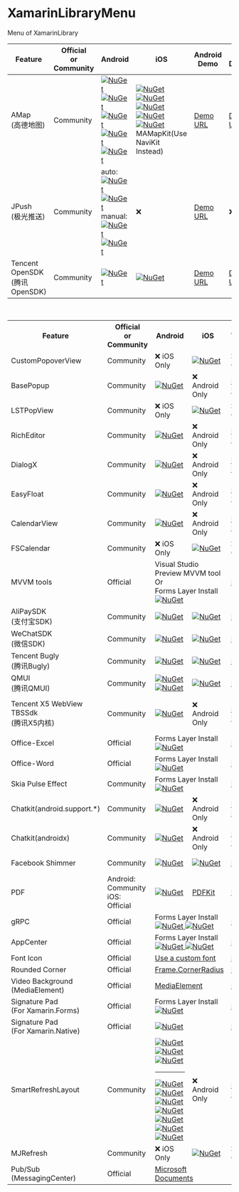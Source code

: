 # XamarinLibraryMenu
Menu of XamarinLibrary

Feature | Official <br>or<br> Community|Android | iOS | Android Demo | iOS Demo |Native Packages
---------|----------|---------|----------|----------|----------|----------
 AMap<br>(高德地图) |Community|[![NuGet](https://img.shields.io/nuget/vpre/XamarinLibrary.Xamarin.Android.Amap.Api.Navi3DMap.svg?label=Navi3DMap)](https://www.nuget.org/packages/XamarinLibrary.Xamarin.Android.Amap.Api.Navi3DMap/)<br> [![NuGet](https://img.shields.io/nuget/vpre/XamarinLibrary.Xamarin.Android.Amap.Api.3DMap.svg?label=3DMap)](https://www.nuget.org/packages/XamarinLibrary.Xamarin.Android.Amap.Api.3DMap/)<br>[![NuGet](https://img.shields.io/nuget/vpre/XamarinLibrary.Xamarin.Android.Amap.Api.Track.svg?label=Track)](https://www.nuget.org/packages/XamarinLibrary.Xamarin.Android.Amap.Api.Track/)<br>[![NuGet](https://img.shields.io/nuget/vpre/XamarinLibrary.Xamarin.Android.Amap.Api.Search.svg?label=Search)](https://www.nuget.org/packages/XamarinLibrary.Xamarin.Android.Amap.Api.Search/)<br>[![NuGet](https://img.shields.io/nuget/vpre/XamarinLibrary.Xamarin.Android.Amap.Api.Location.svg?label=Location)](https://www.nuget.org/packages/XamarinLibrary.Xamarin.Android.Amap.Api.Location)|[![NuGet](https://img.shields.io/nuget/vpre/XamarinLibrary.Xamarin.iOS.AMapFoundationKit.svg?label=AMapFoundationKit)](https://www.nuget.org/packages/XamarinLibrary.Xamarin.iOS.AMapFoundationKit/)<br>[![NuGet](https://img.shields.io/nuget/vpre/XamarinLibrary.Xamarin.iOS.AMapLocationKit.svg?label=AMapLocationKit)](https://www.nuget.org/packages/XamarinLibrary.Xamarin.iOS.AMapLocationKit/)<br>[![NuGet](https://img.shields.io/nuget/vpre/XamarinLibrary.Xamarin.iOS.AMapNaviKit.svg?label=AMapNaviKit)](https://www.nuget.org/packages/XamarinLibrary.Xamarin.iOS.AMapNaviKit/)<br>[![NuGet](https://img.shields.io/nuget/vpre/XamarinLibrary.Xamarin.iOS.AMapSearchKit.svg?label=AMapSearchKit)](https://www.nuget.org/packages/XamarinLibrary.Xamarin.iOS.AMapSearchKit/)<br>[![NuGet](https://img.shields.io/nuget/vpre/XamarinLibrary.Xamarin.iOS.AMapTrackKit.svg?label=AMapTrackKit)](https://www.nuget.org/packages/XamarinLibrary.Xamarin.iOS.AMapTrackKit/)<br>MAMapKit(Use NaviKit Instead)|[Demo URL](https://github.com/jingliancui/XamarinFormsAMapSDKSample/tree/master/Android)|[Demo URL](https://github.com/jingliancui/XamarinFormsAMapSDKSample/tree/master/iOS)|[iOS](https://lbs.amap.com/api/ios-sdk/download)<br>[Android](https://lbs.amap.com/api/android-sdk/download)|
 JPush<br>(极光推送) |Community| auto:<br>[![NuGet](https://img.shields.io/nuget/vpre/XamarinLibrary.Xamarin.Android.Jcore.svg?label=JCore)](https://www.nuget.org/packages/XamarinLibrary.Xamarin.Android.Jcore/)<br>[![NuGet](https://img.shields.io/nuget/vpre/XamarinLibrary.Xamarin.Android.Jpush.svg?label=JPush)](https://www.nuget.org/packages/XamarinLibrary.Xamarin.Android.Jpush/)<br>manual:<br>[![NuGet](https://img.shields.io/nuget/vpre/XamarinLibrary.Xamarin.Android.Manual.JCore.svg?label=JCore)](https://www.nuget.org/packages/XamarinLibrary.Xamarin.Android.Manual.JCore/)<br>[![NuGet](https://img.shields.io/nuget/vpre/XamarinLibrary.Xamarin.Android.Manual.JPush.svg?label=JPush)](https://www.nuget.org/packages/XamarinLibrary.Xamarin.Android.Manual.JPush/)| ❌ | [Demo URL](https://github.com/jingliancui/XamarinFormsJPushSample) |❌|[Android](https://docs.jiguang.cn/jpush/client/Android/android_guide/#jcenter)<br>[iOS](https://docs.jiguang.cn/jpush/client/iOS/ios_guide_new/#_4)|
 Tencent OpenSDK<br>(腾讯OpenSDK)|Community|[![NuGet](https://img.shields.io/nuget/vpre/XamarinLibrary.Xamarin.Android.Tencent.OpenSDK.svg?label=OpenSDK)](https://www.nuget.org/packages/XamarinLibrary.Xamarin.Android.Tencent.OpenSDK/)|[![NuGet](https://img.shields.io/nuget/vpre/XamarinLibrary.Xamarin.iOS.Tencent.OpenAPI.svg?label=OpenAPI)](https://www.nuget.org/packages/XamarinLibrary.Xamarin.iOS.Tencent.OpenAPI/)|[Demo URL](https://github.com/jingliancui/XamarinFormsTencentOpenSDKSample)|[Demo URL](https://github.com/jingliancui/XamarinFormsTencentOpenSDKSample)|[URL](https://wiki.open.qq.com/wiki/mobile/SDK下载)|

<br>

<esacpe>

<table>
    <!--标题-->
    <tr>
      <th>Feature</th>
      <th>Official <br>or<br> Community</th>
      <th>Android </th>
      <th>iOS</th>
      <th>Android Demo</th>
      <th>iOS Demo</th>
      <th>Native Packages</th>
      <th>Effect</th>
    </tr>
    <!--CustomPopoverView-->
    <tr>
        <td>CustomPopoverView</td>
        <td>Community</td>
        <td>
            ❌ iOS Only
        </td>
        <td>
            <a href="https://www.nuget.org/packages/XamarinLibrary.Xamarin.iOS.CustomPopOverView/">
                <img alt="NuGet" src="https://img.shields.io/nuget/vpre/XamarinLibrary.Xamarin.iOS.CustomPopOverView.svg?label=CustomPopOverView"/>
            </a>
        </td>
        <td>
            ❌ iOS Only
        </td>
        <td>
            <a href="https://github.com/jingliancui/XamariniOSCustomPopoverViewSample">
                Demo URL
            </a>
        </td> 
        <td>
            <a href="https://cocoapods.org/pods/CustomPopOverView">
                <img alt="Pod" src="https://img.shields.io/cocoapods/v/CustomPopOverView.svg"/>
            </a>
        </td>
        <td>
            <img alt="CustomPopoverView" src="https://github.com/jingliancui/XamarinLibraryMenu/blob/master/Resources/Images/iOS/CustomPopoverView.gif?raw=true" />
        </td>
    </tr>
    <!--BasePopup-->
    <tr>
        <td>BasePopup</td>
        <td>Community</td>
        <td>
            <a href="https://www.nuget.org/packages/XamarinLibrary.Xamarin.Android.Razerdp.BasePopup/">
                <img alt="NuGet" src="https://img.shields.io/nuget/vpre/XamarinLibrary.Xamarin.Android.Razerdp.BasePopup.svg?label=BasePopup"/>
            </a>
        </td>
        <td>
            ❌ Android Only
        </td>
        <td>
            <a href="https://github.com/jingliancui/XamarinAndroidBasePopupSample">
                Demo URL
            </a>
        </td> 
        <td>
            ❌ Android Only
        </td>    
        <td>
            <a href ="https://search.maven.org/artifact/io.github.razerdp/BasePopup">
                <img src="https://img.shields.io/maven-central/v/io.github.razerdp/BasePopup"/>
            </a>
        </td>
    </tr>
    <!--LSTPopView-->
    <tr>
        <td>LSTPopView</td>
        <td>Community</td>
        <td>
            ❌ iOS Only
        </td>
        <td>
            <a href="https://www.nuget.org/packages/XamarinLibrary.Xamarin.iOS.LoSenTrad.LSTPopView/">
                <img alt="NuGet" src="https://img.shields.io/nuget/vpre/XamarinLibrary.Xamarin.iOS.LoSenTrad.LSTPopView.svg?label=LSTPopView"/>
            </a>
        </td>
        <td>
            ❌ iOS Only
        </td>
        <td>
            <a href="https://github.com/jingliancui/XamarinFormsLSTPopViewSample">
                Demo URL
            </a>
        </td> 
        <td>
            <a href="https://cocoapods.org/pods/LSTPopView">
                <img alt="Pod" src="https://img.shields.io/cocoapods/v/LSTPopView.svg"/>
            </a>
        </td>
        <td>
            <img alt="LSTPopView" src="https://github.com/jingliancui/XamarinLibraryMenu/blob/master/Resources/Images/iOS/LSTPopView.gif?raw=true" />
        </td>
    </tr>
    <!--RichEditor-->
    <tr>
        <td>RichEditor</td>
        <td>Community</td>
        <td>
            <a href="https://www.nuget.org/packages/XamarinLibrary.Xamarin.Android.Jp.Wasabeef.RichEditor/">
                <img alt="NuGet" src="https://img.shields.io/nuget/vpre/XamarinLibrary.Xamarin.Android.Jp.Wasabeef.RichEditor.svg?label=RichEditor"/>
            </a>
        </td>
        <td>
            ❌ Android Only
        </td>
        <td>
            <a href="https://github.com/jingliancui/XamarinFormsRichEditorAndroidSample">
                Demo URL
            </a>
        </td> 
        <td>
            ❌ Android Only
        </td>    
        <td>
            <a href="https://mvnrepository.com/artifact/jp.wasabeef/richeditor-android">
                URL
            </a>
        </td>
    </tr>
    <!--DialogX-->
    <tr>
        <td>DialogX</td>
        <td>Community</td>
        <td>
            <a href="https://www.nuget.org/packages/XamarinLibrary.Xamarin.Android.Kongzue.DialogX/">
                <img alt="NuGet" src="https://img.shields.io/nuget/vpre/XamarinLibrary.Xamarin.Android.Kongzue.DialogX.svg?label=DialogX"/>
            </a>
        </td>
        <td>
            ❌ Android Only
        </td>
        <td>
            <a href="https://github.com/jingliancui/XamarinFormsDialogXSample">
                Demo URL
            </a>
        </td> 
        <td>
            ❌ Android Only
        </td>    
        <td>
            <a href="https://jitpack.io/#kongzue/DialogX">
                <img alt="Pod" src="https://jitpack.io/v/kongzue/DialogX.svg"/>
            </a>
        </td>
    </tr>
    <!--EasyFloat-->
    <tr>
        <td>EasyFloat</td>
        <td>Community</td>
        <td>
            <a href="https://www.nuget.org/packages/XamarinLibrary.Xamarin.Android.PrincekinF.EasyFloat/">
                <img alt="NuGet" src="https://img.shields.io/nuget/vpre/XamarinLibrary.Xamarin.Android.PrincekinF.EasyFloat.svg?label=EasyFloat"/>
            </a>
        </td>
        <td>
            ❌ Android Only
        </td>
        <td>
            <a href="https://github.com/jingliancui/XamarinFormsEasyFloatSample">
                Demo URL
            </a>
        </td> 
        <td>
            ❌ Android Only
        </td>    
        <td>
            <a href="https://jitpack.io/#princekin-f/EasyFloat">
                <img alt="EasyFloat" src="https://jitpack.io/v/princekin-f/EasyFloat.svg"/>
            </a>
        </td>
    </tr>
    <!--CalendarView-->
    <tr>
        <td>CalendarView</td>
        <td>Community</td>
        <td>
            <a href="https://www.nuget.org/packages/XamarinLibrary.Xamarin.Android.Haibin.CalendarView/">
                <img alt="NuGet" src="https://img.shields.io/nuget/vpre/XamarinLibrary.Xamarin.Android.Haibin.CalendarView.svg?label=CalendarView"/>
            </a>
        </td>
        <td>
            ❌ Android Only
        </td>
        <td>
            <a href="https://github.com/jingliancui/XamarinFormsCalendarViewSample">
                Demo URL
            </a>
        </td> 
        <td>
            ❌ Android Only
        </td>    
        <td>
            <a href="https://github.com/huanghaibin-dev/CalendarView">
                URL
            </a>
        </td>
    </tr>
    <!--FSCalendar-->
    <tr>
        <td>FSCalendar</td>
        <td>Community</td>
        <td>
            ❌ iOS Only
        </td>
        <td>
            <a href="https://www.nuget.org/packages/XamarinLibrary.Xamarin.iOS.Wenchaod.FSCalendar/">
                <img alt="NuGet" src="https://img.shields.io/nuget/vpre/XamarinLibrary.Xamarin.iOS.Wenchaod.FSCalendar.svg?label=FSCalendar"/>
            </a>
        </td>
        <td>
            ❌ iOS Only
        </td>
        <td>
            <a href="https://github.com/jingliancui/XamarinFormsFSCalendarSample">
                Demo URL
            </a>
        </td> 
        <td>
            <a href="https://cocoapods.org/pods/FSCalendar">
                <img alt="Pod" src="https://img.shields.io/cocoapods/v/FSCalendar.svg"/>
            </a>
        </td>
    </tr>
    <!--MVVM tools Sample-->
    <tr>
        <td>MVVM tools</td>
        <td>Official</td>
        <td colspan="2">
            Visual Studio Preview MVVM tool<br> Or<br> Forms Layer Install<br>
            <a href="https://www.nuget.org/packages/Xamarin.CommunityToolkit/">
                <img alt="NuGet" src="https://img.shields.io/nuget/vpre/Xamarin.CommunityToolkit.svg?label=Xamarin.CommunityToolkit"/>
            </a>
        </td>
        <td colspan="2">
            <a href="https://github.com/jingliancui/XamarinFormsMVVMSample">
                Demo URL
            </a>
        </td>     
        <td>
        </td>
    </tr>
    <!--支付宝SDK AlipaySDK-->
    <tr>
        <td>AliPaySDK<br>(支付宝SDK)</td>
        <td>Community</td>
        <td>
            <a href="https://www.nuget.org/packages/XamarinLibrary.Xamarin.Android.AlipaySDK/">
                <img alt="NuGet" src="https://img.shields.io/nuget/vpre/XamarinLibrary.Xamarin.Android.AlipaySDK.svg?label=AliPaySDK"/>
            </a>
        </td>
        <td>
            <a href="https://www.nuget.org/packages/XamarinLibrary.Xamarin.iOS.AlipaySDK/">
                <img alt="NuGet" src="https://img.shields.io/nuget/vpre/XamarinLibrary.Xamarin.iOS.AlipaySDK.svg?label=AliPaySDK"/>
            </a>
        </td>
        <td colspan="2">
            <a href="https://github.com/jingliancui/XamarinFormsAlipaySDKSample">
                Demo URL
            </a>
        </td>     
        <td>
            <a href="https://opendocs.alipay.com/open/54/104509">
                URL
            </a>
        </td>
    </tr>
    <!--微信SDK-->
    <tr>
        <td>WeChatSDK<br>(微信SDK)</td>
        <td>Community</td>
        <td>
            <a href="https://www.nuget.org/packages/XamarinLibrary.Xamarin.Android.WechatSDK/">
                <img alt="NuGet" src="https://img.shields.io/nuget/vpre/XamarinLibrary.Xamarin.Android.WechatSDK.svg?label=WechatSDK"/>
            </a>
        </td>
        <td>
            <a href="https://www.nuget.org/packages/XamarinLibrary.Xamarin.iOS.WechatSDK/">
                <img alt="NuGet" src="https://img.shields.io/nuget/vpre/XamarinLibrary.Xamarin.iOS.WechatSDK.svg?label=WechatSDK"/>
            </a>
        </td>
        <td colspan="2">
            <a href="https://github.com/jingliancui/XamarinFormsWechatSDKSample">
                Demo URL
            </a>
        </td>     
        <td>
            <a href="https://bintray.com/wechat-sdk-team/maven/com.tencent.mm.opensdk%3Awechat-sdk-android-without-mta#">
                Android
            </a>
            <br>
            <a href="https://developers.weixin.qq.com/doc/oplatform/Downloads/iOS_Resource.html">
                iOS
            </a>
        </td>
    </tr>
    <!--腾讯Bugly-->
    <tr>
        <td>Tencent Bugly<br>(腾讯Bugly)</td>
        <td>Community</td>
        <td>
            <a href="https://www.nuget.org/packages/XamarinLibrary.Xamarin.Android.Tencent.BuglyCrashReportUpgrade/">
                <img alt="NuGet" src="https://img.shields.io/nuget/vpre/XamarinLibrary.Xamarin.Android.Tencent.BuglyCrashReportUpgrade.svg?label=Bugly"/>
            </a>
        </td>
        <td>
            <a href="https://www.nuget.org/packages/XamarinLibrary.Xamarin.iOS.Tencent.Bugly/">
                <img alt="NuGet" src="https://img.shields.io/nuget/vpre/XamarinLibrary.Xamarin.iOS.Tencent.Bugly.svg?label=Bugly"/>
            </a>
        </td>
        <td colspan="2">
            <a href="https://github.com/jingliancui/XamarinFormsTencentBuglySample">
                Demo URL
            </a>
        </td>     
        <td>
            <a href="https://bugly.qq.com/v2/downloads">
                URL
            </a>
        </td>
    </tr>
    <!--腾讯QMUI-->
    <tr>
        <td>QMUI<br>(腾讯QMUI)</td>
        <td>Community</td>
        <td>
            <a href="https://www.nuget.org/packages/XamarinLibrary.Xamarin.Android.QMUITeam.QMUI/">
                <img alt="NuGet" src="https://img.shields.io/nuget/vpre/XamarinLibrary.Xamarin.Android.QMUITeam.QMUI.svg?label=QMUI"/>
            </a>
            <br>
            <a href="https://www.nuget.org/packages/XamarinLibrary.Xamarin.Android.QMUITeam.Arch/">
                <img alt="NuGet" src="https://img.shields.io/nuget/vpre/XamarinLibrary.Xamarin.Android.QMUITeam.Arch.svg?label=QMUI%20Arch"/>
            </a>
        </td>
        <td>
            <a href="https://www.nuget.org/packages/XamarinLibrary.Xamarin.iOS.QMUITeam.QMUI/">
                <img alt="NuGet" src="https://img.shields.io/nuget/vpre/XamarinLibrary.Xamarin.iOS.QMUITeam.QMUI.svg?label=QMUI"/>
            </a>
        </td>
        <td colspan="2">
            <a href="https://github.com/jingliancui/XamarinFormsQMUISample">
                Demo URL
            </a>
        </td>     
        <td>
            <a href="https://github.com/Tencent/QMUI_Android">
                Android
            </a>
            <br>
            <a href="https://cocoapods.org/pods/QMUIKit">
                <img alt="Pod" src="https://img.shields.io/cocoapods/v/QMUIKit.svg"/>
            </a>
        </td>
    </tr>
    <!--X5 WebView TBSSdk-->
    <tr>
        <td> Tencent X5 WebView<br>TBSSdk<br>(腾讯X5内核)</td>
        <td>Community</td>
        <td>
            <a href="https://www.nuget.org/packages/XamarinLibrary.Xamarin.Android.Tencent.Tbs.Tbssdk.Sdk/">
                <img alt="NuGet" src="https://img.shields.io/nuget/vpre/XamarinLibrary.Xamarin.Android.Tencent.Tbs.Tbssdk.Sdk.svg?label=Tbssdk"/>
            </a>
        </td>
        <td>
            ❌ Android Only
        </td>
        <td>
            <a href="https://github.com/jingliancui/XamarinFormsTencentX5Sample">
                Demo URL
            </a>
        </td> 
        <td>
            ❌ Android Only
        </td>    
        <td>
            <a href="https://x5.tencent.com/tbs/sdk.html">
                URL
            </a>
        </td>
        <td>            
            <img alt="LoadLib" src="https://github.com/jingliancui/XamarinLibraryMenu/blob/master/Resources/Images/Android/TencentX5(TBS)/LoadLib.gif?raw=true"/>
            <img alt="ServeNet" src="https://github.com/jingliancui/XamarinLibraryMenu/blob/master/Resources/Images/Android/TencentX5(TBS)/ServeNet.gif?raw=true"/>
            <img alt="PlayVideo" src="https://github.com/jingliancui/XamarinLibraryMenu/blob/master/Resources/Images/Android/TencentX5(TBS)/PlayVideo.gif?raw=true"/>
            <img alt="OpenFile" src="https://github.com/jingliancui/XamarinLibraryMenu/blob/master/Resources/Images/Android/TencentX5(TBS)/OpenFile.gif?raw=true"/>
        </td>
    </tr>    
    <!--Office-Excel-->
    <tr>
        <td>Office-Excel</td>
        <td>Official</td>
        <td colspan="2">
            Forms Layer Install<br>
            <a href="https://www.nuget.org/packages/DocumentFormat.OpenXml/">
                <img alt="NuGet" src="https://img.shields.io/nuget/vpre/DocumentFormat.OpenXml.svg?label=DocumentFormat.OpenXml"/>
            </a>
        </td>
        <td colspan="2">
            <a href="https://github.com/jingliancui/XamarinFormsExcelSample">
                Demo URL
            </a>
        </td>     
        <td>
        </td>
    </tr>
    <!--Office-Word-->
    <tr>
        <td>Office-Word</td>
        <td>Official</td>
        <td colspan="2">
            Forms Layer Install<br>
            <a href="https://www.nuget.org/packages/DocumentFormat.OpenXml/">
                <img alt="NuGet" src="https://img.shields.io/nuget/vpre/DocumentFormat.OpenXml.svg?label=DocumentFormat.OpenXml"/>
            </a>
        </td>
        <td colspan="2">
            <a href="https://github.com/jingliancui/XamarinFormsWordSample">
                Demo URL
            </a>
        </td>     
        <td>
        </td>
    </tr>
    <!--Skia Pulse Effect-->
    <tr>
        <td>Skia Pulse Effect</td>
        <td>Community</td>
        <td colspan="2">
            Forms Layer Install<br>
            <a href="https://www.nuget.org/packages/XamarinLibrary.Xamarin.Forms.SkiaPulse/">
                <img alt="NuGet" src="https://img.shields.io/nuget/vpre/XamarinLibrary.Xamarin.Forms.SkiaPulse.svg?label=SkiaPulse"/>
            </a>
        </td>
        <td colspan="2">
            <a href="https://github.com/jingliancui/XamarinFormsSkiaPulseSample">
                Demo URL
            </a>
        </td>     
        <td>
        </td>
    </tr>
    <!--Chatkit-->
    <tr>
        <td>Chatkit(android.support.*)</td>
        <td>Community</td>
        <td>
            <a href="https://www.nuget.org/packages/XamarinLibrary.Xamarin.Android.ChatKit/">
                <img alt="NuGet" src="https://img.shields.io/nuget/vpre/XamarinLibrary.Xamarin.Android.ChatKit.svg?label=Chatkit"/>
            </a>
        </td>
        <td>
            ❌ Android Only
        </td>
        <td>
            <a href="https://github.com/jingliancui/XamarinFormsChatKitSample">
                Demo URL
            </a>
        </td> 
        <td>
            ❌ Android Only
        </td>    
        <td>
            <a href="https://mvnrepository.com/artifact/com.github.stfalcon/chatkit/0.3.3">
                URL
            </a>
        </td>
    </tr>
    <!--Chatkit-->
    <tr>
        <td>Chatkit(androidx)</td>
        <td>Community</td>
        <td>
            <a href="https://www.nuget.org/packages/XamarinLibrary.Xamarin.AndroidX.ChatKit/">
                <img alt="NuGet" src="https://img.shields.io/nuget/vpre/XamarinLibrary.Xamarin.AndroidX.ChatKit.svg?label=Chatkit"/>
            </a>
        </td>
        <td>
            ❌ Android Only
        </td>
        <td>
            <a href="https://github.com/jingliancui/XamarinFormsChatKitSample">
                Demo URL
            </a>
        </td> 
        <td>
            ❌ Android Only
        </td>    
        <td>
            <a href="https://mvnrepository.com/artifact/com.github.stfalcon/chatkit/0.3.3">
                URL
            </a>
        </td>
    </tr>
    <!--Facebook Shimmer-->
    <tr>
        <td>Facebook Shimmer</td>
        <td>Community</td>
        <td>
            <a href="https://www.nuget.org/packages/XamarinLibrary.Xamarin.Android.Facebook.Shimmer/">
                <img alt="NuGet" src="https://img.shields.io/nuget/vpre/XamarinLibrary.Xamarin.Android.Facebook.Shimmer.svg?label=Shimmer"/>
            </a>
        </td>
        <td>
            <a href="https://www.nuget.org/packages/XamarinLibrary.Xamarin.iOS.Facebook.Shimmer/">
                <img alt="NuGet" src="https://img.shields.io/nuget/vpre/XamarinLibrary.Xamarin.iOS.Facebook.Shimmer.svg?label=Shimmer"/>
            </a>
        </td>
        <td colspan="2">
            <a href="https://github.com/jingliancui/XamarinFormsFacebookShimmerSample">
                Demo URL
            </a>
        </td> 
        <td>
            <a href="https://mvnrepository.com/artifact/com.facebook.shimmer/shimmer">
                Android
            </a>
            <br>
            <a href="https://cocoapods.org/pods/Shimmer">
                iOS
            </a>
        </td>
    </tr>
    <!--PDF-->
    <tr>
        <td>PDF</td>
        <td>
            Android:<br>Community
            iOS:<br>Official
        </td>
        <td>
            <a href="https://www.nuget.org/packages/XamarinLibrary.Xamarin.Android.Github.Barteksc.AndroidPdfViewer/">
                <img alt="NuGet" src="https://img.shields.io/nuget/vpre/XamarinLibrary.Xamarin.Android.Github.Barteksc.AndroidPdfViewer.svg?label=AndroidPdfViewer"/>
            </a>
        </td>
        <td>
            <a href="https://docs.microsoft.com/en-us/dotnet/api/pdfkit">
                PDFKit
            </a>
        </td>
        <td colspan="2">
            <a href="https://github.com/jingliancui/XamarinFormsPDFSample">
                Demo URL
            </a>
        </td> 
        <td>
            <a href="https://bintray.com/barteksc/maven/android-pdf-viewer#">
                Android
            </a>
            <br>
            <a href="https://developer.apple.com/documentation/pdfkit">
                iOS
            </a>
        </td>
    </tr>
    <!--gRPC-->
    <tr>
        <td>gRPC</td>
        <td>Official</td>
        <td colspan="2">
            Forms Layer Install<br>
            <a href="https://www.nuget.org/packages/Grpc.Core/">
                <img alt="NuGet" src="https://img.shields.io/nuget/vpre/Grpc.Core.svg?label=Grpc.Core"/>
            </a>            
            <a href="https://www.nuget.org/packages/Google.Protobuf/">
                <img alt="NuGet" src="https://img.shields.io/nuget/vpre/Google.Protobuf.svg?label=Google.Protobuf"/>
            </a>
        </td>
        <td colspan="2">
            <a href="https://github.com/jingliancui/XamarinFormsGRPCSample">
                Demo URL
            </a>
        </td>     
        <td>
        </td>
    </tr>
    <!--AppCenter-->
    <tr>
        <td>AppCenter</td>
        <td>Official</td>
        <td colspan="2">
            Forms Layer Install<br>
            <a href="https://www.nuget.org/packages/Microsoft.AppCenter.Analytics/">
                <img alt="NuGet" src="https://img.shields.io/nuget/vpre/Microsoft.AppCenter.Analytics.svg?label=Analytics"/>
            </a>            
            <a href="https://www.nuget.org/packages/Microsoft.AppCenter.Crashes/">
                <img alt="NuGet" src="https://img.shields.io/nuget/vpre/Microsoft.AppCenter.Crashes.svg?label=Crashes"/>
            </a>
        </td>
        <td colspan="2">
            <a href="https://github.com/jingliancui/XamarinFormsMicrosoftAppCenterSample">
                Demo URL
            </a>
        </td>     
        <td>
        </td>
    </tr>
    <!--Font Icon-->
    <tr>
        <td>Font Icon</td>
        <td>Official</td>
        <td colspan="2">
            <a href="https://docs.microsoft.com/en-us/xamarin/xamarin-forms/user-interface/text/fonts#use-a-custom-font">
                Use a custom font
            </a>
        </td>
        <td colspan="2">
            <a href="https://github.com/jingliancui/XamarinFormsFontAwesomeSample">
                Demo URL
            </a>
        </td>     
        <td>
        </td>
    </tr>
    <!--Rounded Corner-->
    <tr>
        <td>Rounded Corner</td>
        <td>Official</td>
        <td colspan="2">
            <a href="https://docs.microsoft.com/en-us/xamarin/xamarin-forms/user-interface/layouts/frame">
                Frame.CornerRadius
            </a>
        </td>
        <td colspan="2">
            <a href="https://github.com/jingliancui/XamarinFormsRoundedCornerSample">
                Demo URL
            </a>
        </td>     
        <td>
        </td>
    </tr>
    <!--Video Background-->
    <tr>
        <td>Video Background<br>(MediaElement)</td>
        <td>Official</td>
        <td colspan="2">
            <a href="https://docs.microsoft.com/en-us/xamarin/xamarin-forms/user-interface/mediaelement">
                MediaElement
            </a>
        </td>
        <td colspan="2">
            <a href="https://github.com/jingliancui/XamarinFormsVideoBackgroundrSample">
                Demo URL
            </a>
        </td>     
        <td>
        </td>
    </tr>
    <!--SignaturePad-->
    <tr>
        <td>
            Signature Pad<br>
            (For Xamarin.Forms)
        </td>
        <td>Official</td>
        <td colspan="2">
            Forms Layer Install<br>
            <a href="https://www.nuget.org/packages/Xamarin.Controls.SignaturePad.Forms/">
                <img alt="NuGet" src="https://img.shields.io/nuget/vpre/Xamarin.Controls.SignaturePad.Forms.svg?label=SignaturePad.Forms"/>
            </a>
        </td>
        <td colspan="2">
            <a href="https://github.com/jingliancui/XamarinFormsSignaturePadSample">
                Demo URL
            </a>
        </td>     
        <td>
        </td>
    </tr>
    <!--SignaturePad-->
    <tr>
        <td>
            Signature Pad<br>
            (For Xamarin.Native)
        </td>
        <td>Official</td>
        <td colspan="2">         
            <a href="https://www.nuget.org/packages/Xamarin.Controls.SignaturePad/">
                <img alt="NuGet" src="https://img.shields.io/nuget/vpre/Xamarin.Controls.SignaturePad.svg?label=SignaturePad"/>
            </a>
        </td>
        <td colspan="2">
            <a href="https://github.com/xamarin/SignaturePad/tree/master/samples">
                Demo URL
            </a>
        </td>     
        <td>
        </td>
    </tr>
    <tr>
        <td>SmartRefreshLayout</td>
        <td>Community</td>
        <td>
            <a href="https://www.nuget.org/packages/XamarinLibrary.Xamarin.Android.Smartrefresh.SmartRefreshLayout/">
                <img alt="NuGet" src="https://img.shields.io/nuget/vpre/XamarinLibrary.Xamarin.Android.Smartrefresh.SmartRefreshLayout.svg?label=SmartRefreshLayout"/>
            </a><br>
            <a href="https://www.nuget.org/packages/XamarinLibrary.Xamarin.Android.Smartrefresh.SmartRefreshHeader/">
                <img alt="NuGet" src="https://img.shields.io/nuget/vpre/XamarinLibrary.Xamarin.Android.Smartrefresh.SmartRefreshHeader.svg?label=SmartRefreshHeader"/>
            </a><br>
            <a href="https://www.nuget.org/packages/XamarinLibrary.Xamarin.Android.SmartRefresh.SmartRefreshHorizontal/">
                <img alt="NuGet" src="https://img.shields.io/nuget/vpre/XamarinLibrary.Xamarin.Android.SmartRefresh.SmartRefreshHorizontal.svg?label=SmartRefreshHorizontal"/>
            </a><br>
            <hr>
            <a href="https://www.nuget.org/packages/XamarinLibrary.Xamarin.Android.Smart.RefreshHeaderTwoLevel/">
                <img alt="NuGet" src="https://img.shields.io/nuget/vpre/XamarinLibrary.Xamarin.Android.Smart.RefreshHeaderTwoLevel.svg?label=RefreshHeaderTwoLevel"/>
            </a><br>
            <a href="https://www.nuget.org/packages/XamarinLibrary.Xamarin.Android.Smart.RefreshHeaderRadar/">
                <img alt="NuGet" src="https://img.shields.io/nuget/vpre/XamarinLibrary.Xamarin.Android.Smart.RefreshHeaderRadar.svg?label=RefreshHeaderRadar"/>
            </a><br>
            <a href="https://www.nuget.org/packages/XamarinLibrary.Xamarin.Android.Smart.RefreshHeaderMaterial/">
                <img alt="NuGet" src="https://img.shields.io/nuget/vpre/XamarinLibrary.Xamarin.Android.Smart.RefreshHeaderMaterial.svg?label=RefreshHeaderMaterial"/>
            </a><br>
            <a href="https://www.nuget.org/packages/XamarinLibrary.Xamarin.Android.Smart.RefreshHeaderFalsify/">
                <img alt="NuGet" src="https://img.shields.io/nuget/vpre/XamarinLibrary.Xamarin.Android.Smart.RefreshHeaderFalsify.svg?label=RefreshHeaderFalsify"/>
            </a><br>
            <a href="https://www.nuget.org/packages/XamarinLibrary.Xamarin.Android.Smart.RefreshHeaderClassics/">
                <img alt="NuGet" src="https://img.shields.io/nuget/vpre/XamarinLibrary.Xamarin.Android.Smart.RefreshHeaderClassics.svg?label=RefreshHeaderClassics"/>
            </a><br>
            <a href="https://www.nuget.org/packages/XamarinLibrary.Xamarin.Android.Smart.RefreshFooterClassics/">
                <img alt="NuGet" src="https://img.shields.io/nuget/vpre/XamarinLibrary.Xamarin.Android.Smart.RefreshFooterClassics.svg?label=RefreshFooterClassics"/>
            </a><br>
            <a href="https://www.nuget.org/packages/XamarinLibrary.Xamarin.Android.Smart.RefreshFooterBall/">
                <img alt="NuGet" src="https://img.shields.io/nuget/vpre/XamarinLibrary.Xamarin.Android.Smart.RefreshFooterBall.svg?label=RefreshFooterBall"/>
            </a>
        </td>
        <td>
            ❌ Android Only
        </td>
        <td>
            <a href="https://github.com/jingliancui/XamarinFormsSmartRefreshLayoutSample">
                Demo URL
            </a>
        </td> 
        <td>
            ❌ Android Only
        </td>    
        <td>
            <a href="https://github.com/scwang90/SmartRefreshLayout#1%E5%9C%A8-buildgradle-%E4%B8%AD%E6%B7%BB%E5%8A%A0%E4%BE%9D%E8%B5%96">
                URL
            </a>
        </td>
    </tr>
    <!--MJRefresh-->
    <tr>
        <td>MJRefresh</td>
        <td>Community</td>
        <td>
            ❌ iOS Only
        </td>
        <td>
            <a href="https://www.nuget.org/packages/XamarinLibrary.Xamarin.iOS.MJRefresh/">
                <img alt="NuGet" src="https://img.shields.io/nuget/vpre/XamarinLibrary.Xamarin.iOS.MJRefresh.svg?label=MJRefresh"/>
            </a>
        </td>
        <td>
            ❌ iOS Only
        </td>
        <td>
            <a href="https://github.com/jingliancui/XamarinFormsMJRefreshSample">
                Demo URL
            </a>
        </td> 
        <td>
            <a href="https://cocoapods.org/pods/MJRefresh">
                <img alt="Pod" src="https://img.shields.io/cocoapods/v/MJRefresh.svg"/>
            </a>
        </td>
    </tr>
    <!--Pub/Sub (MessagingCenter)-->
    <tr>
        <td>Pub/Sub (MessagingCenter)</td>
        <td>Official</td>
        <td colspan="2">
            <a href="https://docs.microsoft.com/en-us/xamarin/xamarin-forms/app-fundamentals/messaging-center">
                Microsoft Documents
            </a>
        </td>
        <td colspan="2">
        </td>     
        <td>
        </td>
    </tr>
</table>

</esacpe>